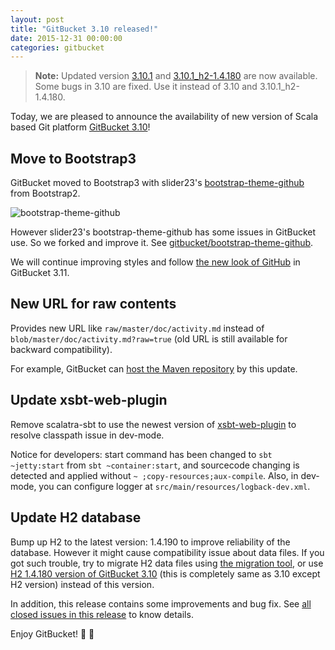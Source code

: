 ```yaml
---
layout: post
title: "GitBucket 3.10 released!"
date: 2015-12-31 00:00:00
categories: gitbucket
---
```


> **Note:** Updated version [3.10.1](https://github.com/gitbucket/gitbucket/releases/tag/3.10.1) and [3.10.1_h2-1.4.180](https://github.com/gitbucket/gitbucket/releases/tag/3.10.1_h2-1.4.180) are now available. Some bugs in 3.10 are fixed. Use it instead of 3.10 and 3.10.1_h2-1.4.180.

Today, we are pleased to announce the availability of new version of Scala based Git platform [GitBucket 3.10](https://github.com/gitbucket/gitbucket/releases/tag/3.10)!

## Move to Bootstrap3

GitBucket moved to Bootstrap3 with slider23's [bootstrap-theme-github](https://github.com/slider23/bootstrap-theme-github) from Bootstrap2.

![bootstrap-theme-github]({{site.baseurl}}/images/gitbucket-3.10/bootstrap-theme-github.png)

However slider23's bootstrap-theme-github has some issues in GitBucket use. So we forked and improve it. See [gitbucket/bootstrap-theme-github](https://github.com/gitbucket/bootstrap-theme-github).

We will continue improving styles and follow [the new look of GitHub](https://github.com/blog/2085-a-new-look-for-repositories) in GitBucket 3.11.

## New URL for raw contents

Provides new URL like `raw/master/doc/activity.md` instead of `blob/master/doc/activity.md?raw=true` (old URL is still available for backward compatibility).

For example, GitBucket can [host the Maven repository](http://kwebble.com/blog/2014/02/19/use-github-to-host-your-own-maven-repo) by this update.

## Update xsbt-web-plugin

Remove scalatra-sbt to use the newest version of [xsbt-web-plugin](https://github.com/earldouglas/xsbt-web-plugin) to resolve classpath issue in dev-mode.

Notice for developers: start command has been changed to `sbt ~jetty:start` from `sbt ~container:start`, and sourcecode changing is detected and applied without `~ ;copy-resources;aux-compile`. Also, in dev-mode, you can configure logger at `src/main/resources/logback-dev.xml`.

## Update H2 database

Bump up H2 to the latest version: 1.4.190 to improve reliability of the database. However it might cause compatibility issue about data files. If you got such trouble, try to migrate H2 data files using [the migration tool](https://github.com/gitbucket/h2-migration), or use [H2 1.4.180 version of GitBucket 3.10](https://github.com/gitbucket/gitbucket/releases/tag/3.10_h2-1.4.180) (this is completely same as 3.10 except H2 version) instead of this version.

In addition, this release contains some improvements and bug fix. See [all closed issues in this release](https://github.com/gitbucket/gitbucket/issues?q=is%3Aclosed+milestone%3A3.10) to know details.

Enjoy GitBucket!


